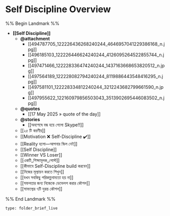 # Self Discipline Overview
%% Begin Landmark %%
- **[[Self Discipline]]**
	- **@attachment**
		- [[494787705_122226436268240244_4646957041229386168_n.jpg]]
		- [[496185103_122226446624240244_4126095264522855744_n.jpg]]
		- [[497471466_122228336474240244_1437163668653820512_n.jpg]]
		- [[497564189_122228082794240244_8119886443548416295_n.jpg]]
		- [[497581101_122228334812240244_3212243682799661590_n.jpg]]
		- [[497955622_122160979856503043_3513902695446083502_n.jpg]]
	- **@quotes**
		- [[17 May 2025 » quote of the day]]
	- **@stories**
		- [[অবশেষে বন্ধ হয়ে গেলো Skype!!]]
	- [[২৫ টি করণীয়]]
	- [[Motivation ❌ Self-Discipline ✔️]]
	- [[Reality হলো—আপনার স্কিল নেই]]
	- [[Self Discipline]]
	- [[Winner VS Loser]]
	- [[একটি_শিক্ষামূলক_পোস্ট]]
	- [[কীভাবে Self-Discipline build করবেন]]
	- [[নিজের মূল্যায়ন করতে শিখুন]]
	- [[যখন সবকিছু পরিকল্পনামতো হয় না]]
	- [[সফলতার জন্য নিজেকে ডেভেলপ করার কৌশল]]
	- [[সাফল্যের ৭টি দুরন্ত কৌশল]]

%% End Landmark %%

 
```ccard
type: folder_brief_live
```
 
